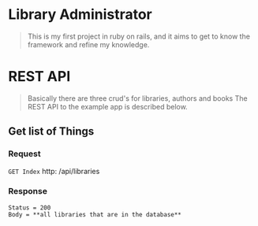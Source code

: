 # Library Administrator

> This is my first project in ruby ​​on rails, and it aims to get to know the framework and refine my knowledge.

# REST API

> Basically there are three crud's for libraries, authors and books The REST API to the example app is described below.

## Get list of Things

### Request

`GET Index`
http: /api/libraries

### Response

    Status = 200
    Body = **all libraries that are in the database**
